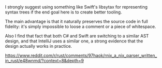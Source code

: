 I strongly suggest using something like Swift's libsytax for representing syntax trees if the end goal here is to create better tooling.

The main advantage is that it naturally preserves the source code in full fidelity: it's simply impossible to loose a comment or a piece of whitespace.

Also I find that fact that both C# and Swift are switching to a similar AST design, and that IntelliJ uses a similar one, a strong evidence that the design actually works in practice.

https://www.reddit.com/r/rust/comments/97haok/rnix_a_nix_parser_written_in_rust/e48wnmd/?context=8&depth=9
